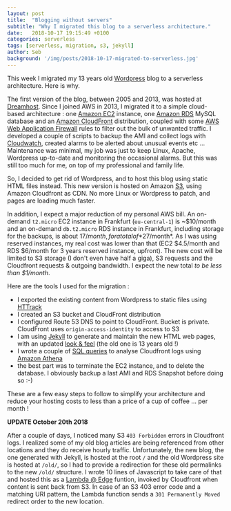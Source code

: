 ```yaml
---
layout: post
title:  "Blogging without servers"
subtitle: "Why I migrated this blog to a serverless architecture."
date:   2018-10-17 19:15:49 +0100
categories: serverless
tags: [serverless, migration, s3, jekyll]
author: Seb
background: '/img/posts/2018-10-17-migrated-to-serverless.jpg'
---
```


This week I migrated my 13 years old [Wordpress][wordpress.org] blog to a serverless architecture.  Here is why.  

The first version of the blog, between 2005 and 2013, was hosted at [Dreamhost][dreamhost.com].  Since I joined AWS in 2013, I migrated it to a simple cloud-based architecture : one [Amazon EC2][ec2] instance, one [Amazon RDS][rds] MySQL database and an [Amazon CloudFront][cloudfront] distribution, coupled with some [AWS Web Application Firewall][waf] rules to filter out the bulk of unwanted traffic. I developed a couple of scripts to backup the AMI and collect logs with [Cloudwatch][cloudwatch], created alarms to be alerted about unusual events etc ... Maintenance was minimal, my job was just to keep Linux, Apache, Wordpress up-to-date and monitoring the occasional alarms. But this was still too much for me, on top of my professional and family life. 

So, I decided to get rid of Wordpress, and to host this blog using static HTML files instead.  This new version is hosted on Amazon [S3][s3], using Amazon Cloudfront as CDN.  No more Linux or Wordpress to patch, and pages are loading much faster.

In addition, I expect a major reduction of my personal AWS bill.  An on-demand ``t2.micro`` EC2 instance in Frankfurt (``eu-central-1``) is ~$10/month and an on-demand ``db.t2.micro`` RDS instance in Frankfurt, including storage for the backups, is about $17/month, for a total of *$27/month*.  As I was using reserved instances, my real cost was lower than that (EC2 $4.5/month and RDS $6/month for 3 years reserved instance, upfront).  The new cost will be limited to S3 storage (I don't even have half a giga), S3 requests and the Cloudfront requests & outgoing bandwidth.  I expect the new total *to be less than $1/month*.

Here are the tools I used for the migration :

- I exported the existing content from Wordpress to static files using [HTTrack][httrack]
- I created an S3 bucket and CloudFront distribution 
- I configured Route 53 DNS to point to CloudFront.  Bucket is private.  CloudFront uses ``origin-access-identity`` to access to S3
- I am using [Jekyll][jekyll] to generate and maintain the new HTML web pages, with an updated [look & feel][startbootstrap] (the old one is 13 years old !) 
- I wrote a couple of [SQL queries][athena_cfn_logs] to analyse Cloudfront logs using [Amazon Athena][athena]
- the best part was to terminate the EC2 instance, and to delete the database.  I obviously backup a last AMI and RDS Snapshot before doing so :-) 

These are a few easy steps to follow to simplify your architecture and reduce your hosting costs to less than a price of a cup of coffee ... per month !

**UPDATE October 20th 2018**

After a couple of days, I noticed many S3 ``403 Forbidden`` errors in Cloudfront logs.  I realized some of my old blog articles are being referenced from other locations and they do receive hourly traffic.  Unfortunately, the new blog, the one generated with Jekyll, is hosted at the root ``/`` and the old Wordpress site is hosted at ``/old/``, so I had to provide a redirection for these old permalinks to the new ``/old/`` structure.  I wrote 10 lines of Javascript to take care of that and hosted this as a [Lambda @ Edge][lambda@edge] funtion, invoked by Cloudfront when content is sent back from S3.  In case of an S3 403 error code and a matching URI pattern, the Lambda function sends a ``301 Permanently Moved`` redirect order to the new location.

[dreamhost.com]: https://www.dreamhost.com/hosting/shared/
[wordpress.org]: https://wordpress.org
[ec2]: https://aws.amazon.com/ec2/
[rds]: https://aws.amazon.com/rds/
[cloudfront]: https://aws.amazon.com/cloudfront/
[s3]: https://aws.amazon.com/s3/
[waf]: https://aws.amazon.com/waf/
[cloudwatch]: https://aws.amazon.com/cloudwatch
[httrack]: [https://www.httrack.com/]
[jekyll]: https://jekyllrb.com/
[startbootstrap]: https://github.com/BlackrockDigital/startbootstrap-clean-blog-jekyll/
[athena]: https://aws.amazon.com/athena/
[athena_cfn_logs]:https://docs.aws.amazon.com/athena/latest/ug/cloudfront-logs.html
[lambda@edge]: https://docs.aws.amazon.com/AmazonCloudFront/latest/DeveloperGuide/lambda-at-the-edge.html